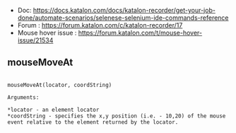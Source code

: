 * Doc: https://docs.katalon.com/docs/katalon-recorder/get-your-job-done/automate-scenarios/selenese-selenium-ide-commands-reference   
* Forum : https://forum.katalon.com/c/katalon-recorder/17         
* Mouse hover issue : https://forum.katalon.com/t/mouse-hover-issue/21534 

## mouseMoveAt
```

mouseMoveAt(locator, coordString)

Arguments:

*locator - an element locator 
*coordString - specifies the x,y position (i.e. - 10,20) of the mouse event relative to the element returned by the locator.


```
